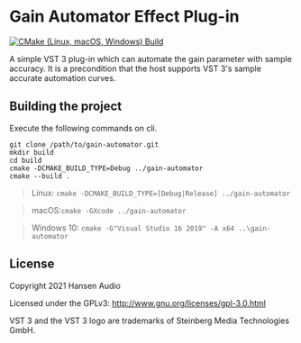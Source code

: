 # Gain Automator Effect Plug-in
[![CMake (Linux, macOS, Windows) Build](https://github.com/hansen-audio/gain-automator/actions/workflows/cmake.yml/badge.svg)](https://github.com/hansen-audio/gain-automator/actions/workflows/cmake.yml)

A simple VST 3 plug-in which can automate the gain parameter with sample accuracy. It is a precondition that the host supports VST 3's sample accurate automation curves.

## Building the project

Execute the following commands on cli.

```
git clone /path/to/gain-automator.git
mkdir build
cd build
cmake -DCMAKE_BUILD_TYPE=Debug ../gain-automator
cmake --build .
```

> Linux: ```cmake -DCMAKE_BUILD_TYPE=[Debug|Release] ../gain-automator```

> macOS:```cmake -GXcode ../gain-automator```

> Windows 10: ```cmake -G"Visual Studio 16 2019" -A x64 ..\gain-automator```

## License

Copyright 2021 Hansen Audio

Licensed under the GPLv3: http://www.gnu.org/licenses/gpl-3.0.html

VST 3 and the VST 3 logo are trademarks of Steinberg Media Technologies GmbH.
